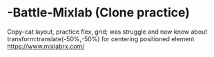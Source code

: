 # -Battle-Mixlab  (Clone practice)
Copy-cat layout, practice flex, grid; was struggle and now know about transform:translate(-50%,-50%) for centering positioned element  
https://www.mixlabrx.com/
